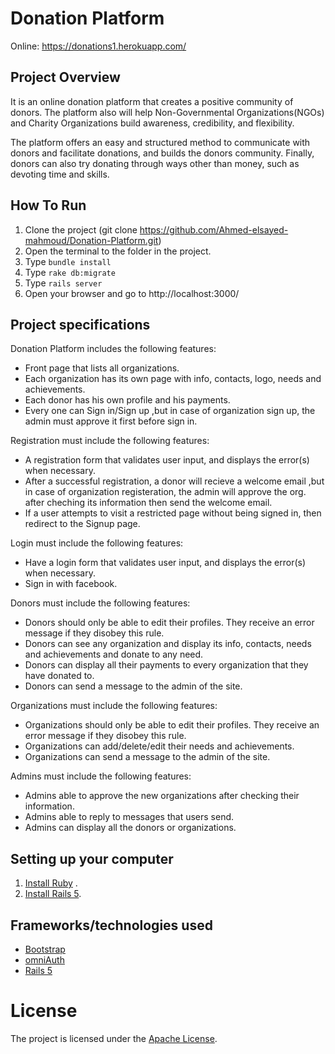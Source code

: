 # Donation Platform

Online: https://donations1.herokuapp.com/

## Project Overview 

It is an online donation platform that creates a positive community of donors. The platform also will help
Non-Governmental Organizations(NGOs) and Charity Organizations build awareness, credibility, and flexibility.

The platform offers an easy and structured method to communicate with donors and facilitate donations, and builds the donors community. 
Finally, donors can also try donating through ways other than money, such as devoting time and skills.


## How To Run

1. Clone the project (git clone https://github.com/Ahmed-elsayed-mahmoud/Donation-Platform.git)
2. Open the terminal to the folder in the project.
3. Type `bundle install`
4. Type `rake db:migrate`
5. Type `rails server`
6. Open your browser and go to http://localhost:3000/

## Project specifications

Donation Platform includes the following features:
- Front page that lists all organizations.
- Each organization has its own page with info, contacts, logo, needs and achievements.
- Each donor has his own profile and his payments.
- Every one can Sign in/Sign up ,but in case of organization sign up, the admin must approve it first before sign in.

Registration must include the following features:
- A registration form that validates user input, and displays the error(s) when necessary.
- After a successful registration, a donor will recieve a welcome email ,but in case of organization registeration, 
the admin will approve the org. after cheching its information then send the welcome email.
- If a user attempts to visit a restricted page without being signed in, then redirect to the Signup page.

Login must include the following features:
- Have a login form that validates user input, and displays the error(s) when necessary.
- Sign in with facebook.

Donors must include the following features:
- Donors should only be able to edit their profiles. They receive an error message if they disobey this rule.
- Donors can see any organization and display its info, contacts, needs and achievements and donate to any need.
- Donors can display all their payments to every organization that they have donated to.
- Donors can send a message to the admin of the site.

Organizations must include the following features:
- Organizations should only be able to edit their profiles. They receive an error message if they disobey this rule.
- Organizations can add/delete/edit their needs and achievements.
- Organizations can send a message to the admin of the site.

Admins must include the following features:
- Admins able to approve the new organizations after checking their information.
- Admins able to reply to messages that users send.
- Admins can display all the donors or organizations.

## Setting up your computer

1. [Install Ruby](https://www.ruby-lang.org/en/documentation/installation/) .
2. [Install Rails 5](http://installrails.com/).

## Frameworks/technologies used
- [Bootstrap](http://getbootstrap.com/)
- [omniAuth](https://github.com/omniauth/omniauth)
- [Rails 5](http://weblog.rubyonrails.org/2016/6/30/Rails-5-0-final/)


  
# License

The project is licensed under the [Apache License](LICENSE).

